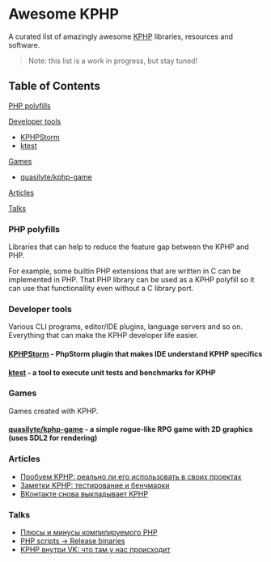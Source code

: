 # Awesome KPHP

A curated list of amazingly awesome [KPHP](https://github.com/VKCOM/kphp/) libraries, resources and software.

> Note: this list is a work in progress, but stay tuned!

## Table of Contents

[PHP polyfills](#php-polyfills)

[Developer tools](#developer-tools)

* [KPHPStorm](#kphpstorm---phpstorm-plugin-that-makes-ide-understand-kphp-specifics)
* [ktest](#ktest---a-tool-to-execute-unit-tests-and-benchmarks-for-kphp)

[Games](#games)

* [quasilyte/kphp-game](#quasilytekphp-game---a-simple-rogue-like-rpg-game-with-2d-graphics-uses-sdl2-for-rendering)

[Articles](#articles)

[Talks](#talks)
  
### PHP polyfills

Libraries that can help to reduce the feature gap between the KPHP and PHP.

For example, some builtin PHP extensions that are written in C can be implemented in PHP.
That PHP library can be used as a KPHP polyfill so it can use that functionallity even without
a C library port.

### Developer tools

Various CLI programs, editor/IDE plugins, language servers and so on. Everything that can make the KPHP developer life easier.

#### [KPHPStorm](https://github.com/unserialize/kphpstorm) - PhpStorm plugin that makes IDE understand KPHP specifics

#### [ktest](https://github.com/VKCOM/ktest) - a tool to execute unit tests and benchmarks for KPHP

### Games

Games created with KPHP.

#### [quasilyte/kphp-game](https://github.com/quasilyte/kphp-game) - a simple rogue-like RPG game with 2D graphics (uses SDL2 for rendering)

### Articles

* [Пробуем KPHP: реально ли его использовать в своих проектах](https://php.zone/post/kphp-in-life)
* [Заметки KPHP: тестирование и бенчмарки](https://habr.com/ru/company/vk/blog/572424/)
* [ВКонтакте снова выкладывает KPHP](https://habr.com/ru/company/vk/blog/527420/)

### Talks

* [Плюсы и минусы компилируемого PHP](https://vk.com/wall-147415323_4677?z=video-147415323_456239083%2Fab939a83cc8e115d47%2Fpl_post_-147415323_4677)
* [PHP scripts -> Release binaries](https://www.youtube.com/watch?v=nr1883za8tM&t=306s)
* [KPHP внутри VK: что там у нас происходит](https://www.youtube.com/watch?v=3vO2TAkq7zE)
